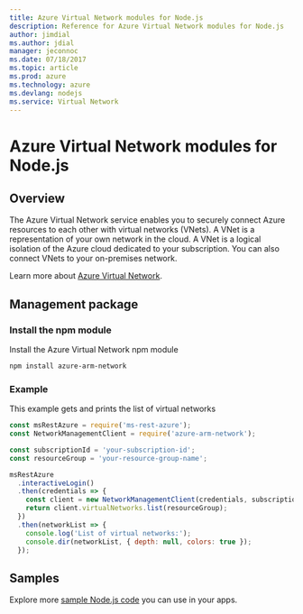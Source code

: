 ```yaml
---
title: Azure Virtual Network modules for Node.js
description: Reference for Azure Virtual Network modules for Node.js
author: jimdial
ms.author: jdial
manager: jeconnoc
ms.date: 07/18/2017
ms.topic: article
ms.prod: azure
ms.technology: azure
ms.devlang: nodejs
ms.service: Virtual Network
---
```


# Azure Virtual Network modules for Node.js

## Overview

The Azure Virtual Network service enables you to securely connect Azure resources to each other with virtual networks (VNets). A VNet is a representation of your own network in the cloud. A VNet is a logical isolation of the Azure cloud dedicated to your subscription. You can also connect VNets to your on-premises network.

Learn more about [Azure Virtual Network](https://docs.microsoft.com/azure/virtual-network/virtual-networks-overview).

## Management package

### Install the npm module

Install the Azure Virtual Network npm module

```bash
npm install azure-arm-network
```

### Example

This example gets and prints the list of virtual networks

```javascript
const msRestAzure = require('ms-rest-azure');
const NetworkManagementClient = require('azure-arm-network');

const subscriptionId = 'your-subscription-id';
const resourceGroup = 'your-resource-group-name';

msRestAzure
  .interactiveLogin()
  .then(credentials => {
    const client = new NetworkManagementClient(credentials, subscriptionId);
    return client.virtualNetworks.list(resourceGroup);
  })
  .then(networkList => {
    console.log('List of virtual networks:');
    console.dir(networkList, { depth: null, colors: true });
  });

```

## Samples

Explore more [sample Node.js code](https://azure.microsoft.com/resources/samples/?platform=nodejs) you can use in your apps.
